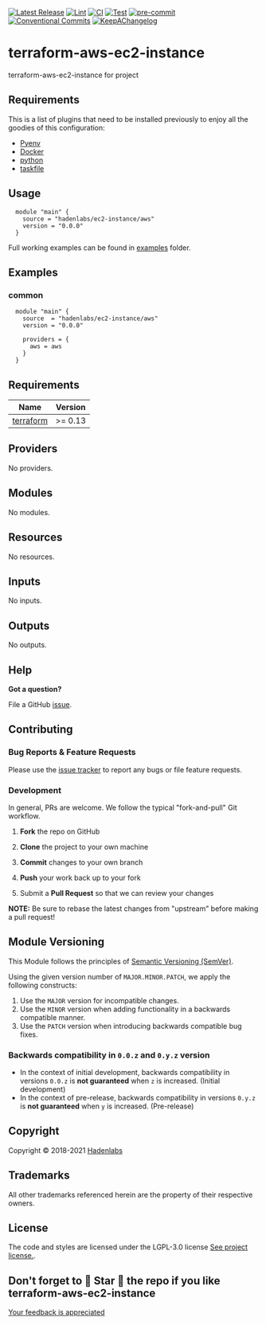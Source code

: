  <!-- Space: TerraformAwsEc2Instance -->
<!-- Title: Project -->

<!--


  ** DO NOT EDIT THIS FILE
  **
  ** 1) Make all changes to `provision/generator/README.yaml`
  ** 2) Run`task readme` to rebuild this file.
  **
  ** (We maintain HUNDREDS of open source projects. This is how we maintain our sanity.)
  **


  -->

[![Latest Release](https://img.shields.io/github/release/hadenlabs/terraform-aws-ec2-instance)](https://github.com/hadenlabs/terraform-aws-ec2-instance/releases) [![Lint](https://img.shields.io/github/workflow/status/hadenlabs/terraform-aws-ec2-instance/lint-code)](https://github.com/hadenlabs/terraform-aws-ec2-instance/actions?workflow=lint-code) [![CI](https://img.shields.io/github/workflow/status/hadenlabs/terraform-aws-ec2-instance/ci)](https://github.com/hadenlabs/terraform-aws-ec2-instance/actions?workflow=ci) [![Test](https://img.shields.io/github/workflow/status/hadenlabs/terraform-aws-ec2-instance/test)](https://github.com/hadenlabs/terraform-aws-ec2-instance/actions?workflow=test) [![pre-commit](https://img.shields.io/badge/pre--commit-enabled-brightgreen?logo=pre-commit&logoColor=white)](https://github.com/pre-commit/pre-commit) [![Conventional Commits](https://img.shields.io/badge/Conventional%20Commits-1.0.0-yellow)](https://conventionalcommits.org) [![KeepAChangelog](https://img.shields.io/badge/Keep%20A%20Changelog-1.0.0-%23E05735)](https://keepachangelog.com)

# terraform-aws-ec2-instance

terraform-aws-ec2-instance for project

## Requirements

This is a list of plugins that need to be installed previously to enjoy all the goodies of this configuration:

- [Pyenv](https://github.com/pyenv/pyenv)
- [Docker](https://www.docker.com/)
- [python](https://www.python.org)
- [taskfile](https://github.com/go-task/task)

## Usage

```hcl
  module "main" {
    source = "hadenlabs/ec2-instance/aws"
    version = "0.0.0"
  }
```

Full working examples can be found in [examples](./examples) folder.

## Examples

### common

```hcl
  module "main" {
    source  = "hadenlabs/ec2-instance/aws"
    version = "0.0.0"

    providers = {
      aws = aws
    }
  }
```

 <!-- BEGIN_TF_DOCS -->

## Requirements

| Name                                                                     | Version |
| ------------------------------------------------------------------------ | ------- |
| <a name="requirement_terraform"></a> [terraform](#requirement_terraform) | >= 0.13 |

## Providers

No providers.

## Modules

No modules.

## Resources

No resources.

## Inputs

No inputs.

## Outputs

No outputs.

<!-- END_TF_DOCS -->

## Help

**Got a question?**

File a GitHub [issue](https://github.com/hadenlabs/terraform-aws-ec2-instance/issues).

## Contributing

### Bug Reports & Feature Requests

Please use the [issue tracker](https://github.com/hadenlabs/terraform-aws-ec2-instance/issues) to report any bugs or file feature requests.

### Development

In general, PRs are welcome. We follow the typical "fork-and-pull" Git workflow.

1.  **Fork** the repo on GitHub
2.  **Clone** the project to your own machine
3.  **Commit** changes to your own branch
4.  **Push** your work back up to your fork

5.  Submit a **Pull Request** so that we can review your changes

**NOTE:** Be sure to rebase the latest changes from "upstream" before making a pull request!

## Module Versioning

This Module follows the principles of [Semantic Versioning (SemVer)](https://semver.org/).

Using the given version number of `MAJOR.MINOR.PATCH`, we apply the following constructs:

1. Use the `MAJOR` version for incompatible changes.
1. Use the `MINOR` version when adding functionality in a backwards compatible manner.
1. Use the `PATCH` version when introducing backwards compatible bug fixes.

### Backwards compatibility in `0.0.z` and `0.y.z` version

- In the context of initial development, backwards compatibility in versions `0.0.z` is **not guaranteed** when `z` is increased. (Initial development)
- In the context of pre-release, backwards compatibility in versions `0.y.z` is **not guaranteed** when `y` is increased. (Pre-release)

## Copyright

Copyright © 2018-2021 [Hadenlabs](https://hadenlabs.com)

## Trademarks

All other trademarks referenced herein are the property of their respective owners.

## License

The code and styles are licensed under the LGPL-3.0 license [See project license.](LICENSE).

## Don't forget to 🌟 Star 🌟 the repo if you like terraform-aws-ec2-instance

[Your feedback is appreciated](https://github.com/hadenlabs/terraform-aws-ec2-instance/issues)
